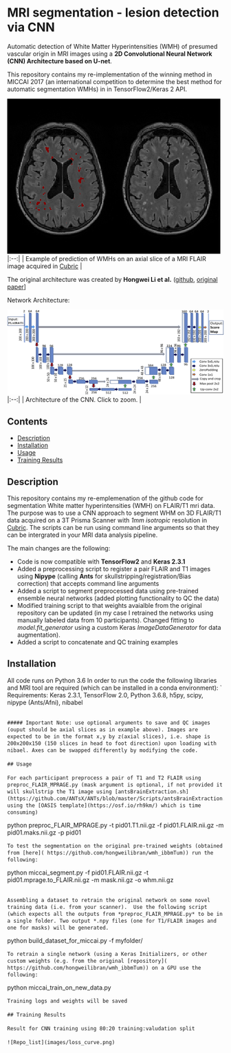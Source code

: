 # MRI segmentation - lesion detection via CNN

Automatic detection of  White Matter Hyperintensities (WMH) of presumed vascular origin in MRI images using a **2D Convolutional Neural Network (CNN) Architecture based on U-net**.

This repository contains my re-implementation of the winning method in MICCAI 2017 (an international competition to determine the best method for automatic segmentation WMHs) in in TensorFlow2/Keras 2 API.

![Lesion_detection_CNN](images/whm_example.png "lesion detection via CNN")
|:--:|
| Example of prediction of WMHs on an axial slice of a MRI FLAIR image acquired in [Cubric](https://www.cardiff.ac.uk/cardiff-university-brain-research-imaging-centre)  |

The original architecture was created by **Hongwei Li et al.** ([github](https://github.com/hongweilibran/wmh_ibbmTum), [original paper](https://doi.org/10.1016/j.neuroimage.2018.07.005)]

Network Architecture:


![Architecture](images/architecture.jpg)
|:--:|
| Architecture of the CNN. Click to zoom. |


## Contents
- [Description](#description)
- [Installation](#installation)
- [Usage](#usage)
- [Training Results](#training-results)

## Description

This repository contains my re-emplemenation of the github code for segmentation White matter hyperintensities (WMH) on FLAIR/T1 mri data. The purpose was to use a CNN approach to segment WHM on 3D FLAIR/T1 data acquired on a 3T Prisma Scanner with *1mm isotropic* resolution in [Cubric](https://www.cardiff.ac.uk/cardiff-university-brain-research-imaging-centre). The scripts can be run using command line arguments so that they can be intergrated in your MRI data analysis pipeline.

The main changes are the following: 
- Code is now compatible with **TensorFlow2** and **Keras 2.3.1**
- Added a preprocessing script to register a pair FLAIR and T1 images using **Nipype** (calling **Ants** for skullstripping/registration/Bias correction) that accepts command line arguments
- Added a script to segment preprocessed data using pre-trained ensemble neural networks (added plotting functionality to QC the data)
- Modified training script to that weights avaialble from the original repository can be updated (in my case I retrained the networks using manually labeled data from 10 participants). Changed fitting to *model.fit_generator* using a custom Keras *ImageDataGenerator* for data augmentation).
- Added a script to concatenate and QC training examples


## Installation

All code runs on Python 3.6 In order to run the code the following libraries and MRI tool are required (which can be installed in a conda environment):
`
Requirements: 
Keras 2.3.1, TensorFlow 2.0, Python 3.6.8, h5py, scipy, nipype (Ants/Afni), nibabel 
```

##### Important Note: use optional arguments to save and QC images (ouput should be axial slices as in example above). Images are expected to be in the format x,y by z(axial slices), i.e. shape is 200x200x150 (150 slices in head to foot direction) upon loading with nibael. Axes can be swapped differently by modifying the code.

## Usage

For each participant preprocess a pair of T1 and T2 FLAIR using preproc_FLAIR_MPRAGE.py (mask argument is optional, if not provided it will skullstrip the T1 image using [antsBrainExtraction.sh](https://github.com/ANTsX/ANTs/blob/master/Scripts/antsBrainExtraction.sh) using the [OASIS template](https://osf.io/rh9km/) which is time consuming)  

```
python preproc_FLAIR_MPRAGE.py -t pid01.T1.nii.gz -f pid01.FLAIR.nii.gz -m pid01.maks.nii.gz -p pid01

```
To test the segmentation on the original pre-trained weights (obtained from [here]( https://github.com/hongweilibran/wmh_ibbmTum)) run the following:

```
python miccai_segment.py -f pid01.FLAIR.nii.gz -t pid01.mprage.to_FLAIR.nii.gz -m mask.nii.gz -o whm.nii.gz

```

Assembling a dataset to retrain the original network on some novel training data (i.e. from your scanner).  Use the following script (which expects all the outputs from *preproc_FLAIR_MPRAGE.py* to be in a single folder. Two output *.npy files (one for T1/FLAIR images and one for masks) will be generated.

```
python build_dataset_for_miccai.py -f myfolder/

```
To retrain a single network (using a Keras Initializers, or other custom weights (e.g. from the original [repository]( https://github.com/hongweilibran/wmh_ibbmTum)) on a GPU use the following:

```
python miccai_train_on_new_data.py
```
Training logs and weights will be saved

## Training Results

Result for CNN training using 80:20 training:valudation split 

![Repo_list](images/loss_curve.png)
